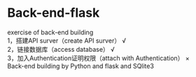 # Back-end-flask
exercise of back-end building  
1，搭建API surver（create API surver）                      √  
2，链接数据库（access database）                            √  
3，加入Authentication证明权限（attach with Authentication） ×  
Back-end building by Python and flask and SQlite3
